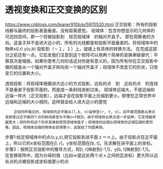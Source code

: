 # 透视变换和正交变换的区别
https://www.cnblogs.com/leaner910b/p/5970520.html
正交投影：所有的投影线都与最终的投影表面垂直。没有距离感觉。
视域体：包含你想显示的几何体的可还四空间，即一个将被投影到　规范视域体　的轴对齐盒子。
即在观察者的方向，这盒子并不是进大远小的，所有的光线都是和投影平面垂直的。将视域体中的物体x(l,r) y(u,b) 投影到（－１，１）上，链接上有具体的转换方法。
  在完成这部分之前还有一点。它启发我们注意到这个矩阵可以用两个简单的变换串联替代：平移其次是缩放。如果你思考几何的话这对你是有意义的，因为所有你在正交投影中做的就是从一个轴对齐盒子转向另一个轴对齐盒子；视域体不改变它的形状，只改变它的位置和大小。



透视投影：将视域体根据进大远小的方式投影，远处的点　到　近处的点　的连线不是垂直于投影平面的，而是成一条斜线发射过来。
视域体远端大，不是远端和近端一样大（正交投影），远端才会在投影平面上压缩到更小。即使在正常世界中远端和近端的大小相同，这样就会给人进大远小的感觉

        正如你所看见的，视域体的近平面从(l,b, n)延伸至(r, t, n)。远平面范围是从原点发射穿过近平面四个点的射线直至与平面z=f相交。由于视域体从原点进一步延伸，它变得越来越宽大；同时你将这个形状变换到规范视域体盒子；视域体的远端比视域体的近端压缩的更厉害。因此，视域体远端的物体会变得更小，这就给了你距离感。
步骤1:给定视域体中的点(x,y,z),把它投影到进平面ｚ＝ｎ上。由于投影点在近平面上，所以它的x坐标范围在[l, r]，y坐标范围在[b, t]。先求解在进平面上的坐标。
步骤2：按照正交投影中的推导方式，将[l, r]映射到[-1,1]，y[b, t]映射到[-1,1]。
在变换矩阵中，因为分母的值（比如ｗ是远处两个点ｘ之间的瓦坐标）更大所以远处点的点被投影成坐标值更小的点

